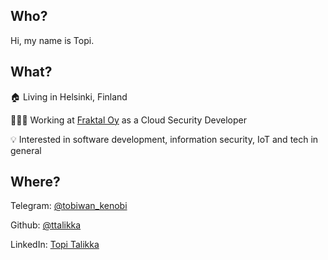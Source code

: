 ## Who?

Hi, my name is Topi.

## What?

🏠 Living in Helsinki, Finland

👨🏻‍💻 Working at [Fraktal Oy](www.fraktal.fi) as a Cloud Security Developer

💡 Interested in software development, information security, IoT and tech in general

## Where?

Telegram: [@tobiwan_kenobi](https://t.me/tobiwan_kenobi)

Github: [@ttalikka](https://github.com/ttalikka)

LinkedIn: [Topi Talikka](https://www.linkedin.com/in/ttalikka/)
